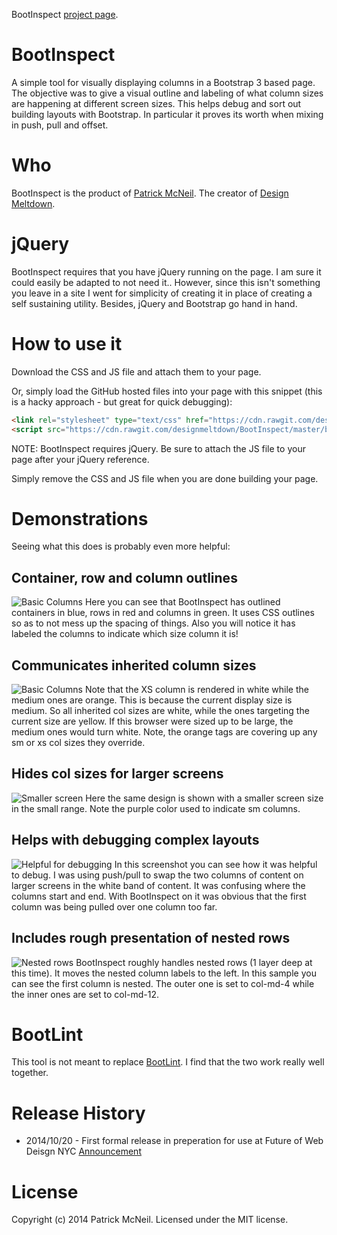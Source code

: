 BootInspect [project page](http://designmeltdown.github.io/BootInspect/).

BootInspect
===========

A simple tool for visually displaying columns in a Bootstrap 3 based page. The objective was to give a visual outline and labeling of what column sizes are happening at different screen sizes. This helps debug and sort out building layouts with Bootstrap. In particular it proves its worth when mixing in push, pull and offset.

Who
==============
BootInspect is the product of [Patrick McNeil](http://pmcneil.com). The creator of [Design Meltdown](http://designmeltdown.com). 

jQuery
===========
BootInspect requires that you have jQuery running on the page. I am sure it could easily be adapted to not need it.. However, since this isn't something you leave in a site I went for simplicity of creating it in place of creating a self sustaining utility.  Besides, jQuery and Bootstrap go hand in hand.

How to use it
===========
Download the CSS and JS file and attach them to your page.

Or, simply load the GitHub hosted files into your page with this snippet (this is a hacky approach - but great for quick debugging):
```html
<link rel="stylesheet" type="text/css" href="https://cdn.rawgit.com/designmeltdown/BootInspect/master/bootinspect.css"> 
<script src="https://cdn.rawgit.com/designmeltdown/BootInspect/master/bootinspect.js"></script>
```

NOTE: BootInspect requires jQuery. Be sure to attach the JS file to your page after your jQuery reference.

Simply remove the CSS and JS file when you are done building your page.

Demonstrations
==================
Seeing what this does is probably even more helpful:

## Container, row and column outlines

![Basic Columns](https://cloud.githubusercontent.com/assets/2159602/4706254/2b8ec640-5883-11e4-8214-776f399f8892.jpg)
Here you can see that BootInspect has outlined containers in blue, rows in red and columns in green. It uses CSS outlines so as to not mess up the spacing of things. Also you will notice it has labeled the columns to indicate which size column it is!

## Communicates inherited column sizes

![Basic Columns](https://cloud.githubusercontent.com/assets/2159602/4706254/2b8ec640-5883-11e4-8214-776f399f8892.jpg)
Note that the XS column is rendered in white while the medium ones are orange. This is because the current display size is medium. So all inherited col sizes are white, while the ones targeting the current size are yellow. If this browser were sized up to be large, the medium ones would turn white. Note, the orange tags are covering up any sm or xs col sizes they override.

## Hides col sizes for larger screens

![Smaller screen](https://cloud.githubusercontent.com/assets/2159602/4706256/2b92d456-5883-11e4-9f3c-ba81e80d39ef.jpg)
Here the same design is shown with a smaller screen size in the small range. Note the purple color used to indicate sm columns.

## Helps with debugging complex layouts

![Helpful for debugging](https://cloud.githubusercontent.com/assets/2159602/4706255/2b9151b2-5883-11e4-80cd-62f397a0e317.jpg)
In this screenshot you can see how it was helpful to debug. I was using push/pull to swap the two columns of content on larger screens in the white band of content. It was confusing where the columns start and end. With BootInspect on it was obvious that the first column was being pulled over one column too far. 

## Includes rough presentation of nested rows

![Nested rows](https://cloud.githubusercontent.com/assets/2159602/4706253/2b8a9cd2-5883-11e4-8d96-6451dcb274dd.jpg)
BootInspect roughly handles nested rows (1 layer deep at this time). It moves the nested column labels to the left. In this sample you can see the first column is nested. The outer one is set to col-md-4 while the inner ones are set to col-md-12. 

BootLint
===================
This tool is not meant to replace [BootLint](https://github.com/twbs/bootlint). I find that the two work really well together.

Release History
==============
* 2014/10/20 - First formal release in preperation for use at Future of Web Deisgn NYC [Announcement](http://pmcneil.com/2014/10/introducing-bootinspect-for-bootstrap/)

License
==============
Copyright (c) 2014 Patrick McNeil. Licensed under the MIT license.
